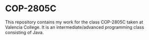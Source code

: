 # COP-2805C

This repository contains my work for the class COP-2805C taken at Valencia College. It is an intermediate/advanced programming class consisting of Java.
